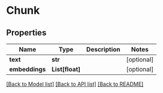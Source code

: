 # Chunk


## Properties

Name | Type | Description | Notes
------------ | ------------- | ------------- | -------------
**text** | **str** |  | [optional] 
**embeddings** | **List[float]** |  | [optional] 

[[Back to Model list]](../README.md#documentation-for-models) [[Back to API list]](../README.md#documentation-for-api-endpoints) [[Back to README]](../README.md)



